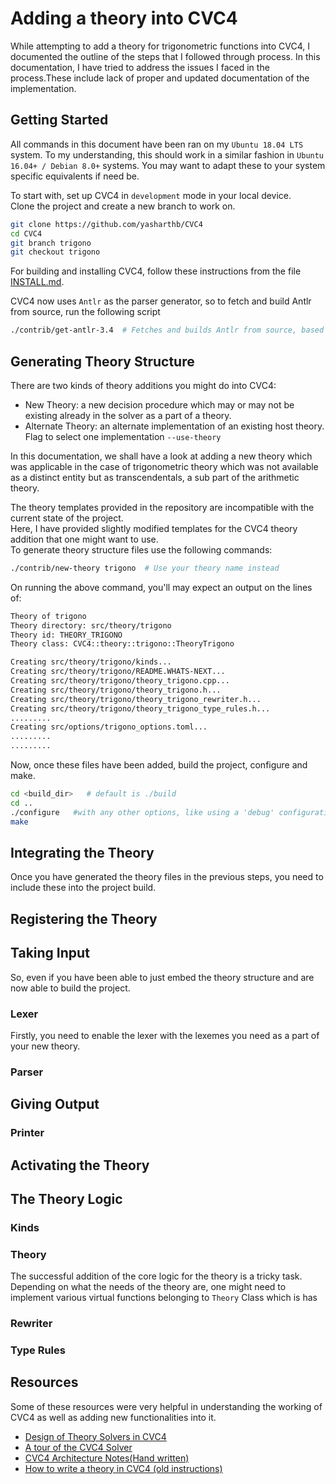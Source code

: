 # Adding a theory into CVC4
While attempting to add a theory for trigonometric functions into CVC4, I documented the outline of the steps that I 
followed through process. In this documentation, I have tried to address the issues I faced in the process.These include lack of proper and 
updated documentation of the implementation.

## Getting Started
All commands in this document have been ran on my ```Ubuntu 18.04 LTS``` system. To my understanding, this should work in
a similar fashion in ```Ubuntu 16.04+ / Debian 8.0+``` systems. You may want to adapt these to your system specific equivalents if need be.

To start with, set up CVC4 in ```development``` mode in your local device.<br>
Clone the project and create a new branch to work on.

```bash 
git clone https://github.com/yasharthb/CVC4
cd CVC4
git branch trigono
git checkout trigono
```

For building and installing CVC4, follow these instructions from the file [INSTALL.md](https://github.com/yasharthb/CVC4/blob/trigono/INSTALL.md).

CVC4 now uses ```Antlr``` as the parser generator, so to fetch and build Antlr from source, run the following script

```bash
./contrib/get-antlr-3.4  # Fetches and builds Antlr from source, based on system specs
```

## Generating Theory Structure
There are two kinds of theory additions you might do into CVC4: 
- New Theory: a new decision procedure which may or may not be existing already in the solver as a part of a theory.
- Alternate Theory: an alternate implementation of an existing host theory. Flag to select one implementation ```--use-theory``` 

In this documentation, we shall have a look at adding a new theory which was applicable in the case of trigonometric theory
which was not available as a distinct entity but as transcendentals, a sub part of the arithmetic theory.

The theory templates provided in the repository are incompatible with the current state of the project.<br>
Here, I have provided slightly modified templates for the CVC4 theory addition that one might want to use.<br>
To generate theory structure files use the following commands:
```bash
./contrib/new-theory trigono  # Use your theory name instead
```
On running the above command, you'll may expect an output on the lines of:
```bash
Theory of trigono
Theory directory: src/theory/trigono
Theory id: THEORY_TRIGONO
Theory class: CVC4::theory::trigono::TheoryTrigono

Creating src/theory/trigono/kinds...
Creating src/theory/trigono/README.WHATS-NEXT...
Creating src/theory/trigono/theory_trigono.cpp...
Creating src/theory/trigono/theory_trigono.h...
Creating src/theory/trigono/theory_trigono_rewriter.h...
Creating src/theory/trigono/theory_trigono_type_rules.h...
.........
Creating src/options/trigono_options.toml...
.........
.........
```
Now, once these files have been added, build the project, configure and make.
```bash
cd <build_dir>   # default is ./build
cd ..
./configure   #with any other options, like using a 'debug' configuration and specifying antlr.
make
```

## Integrating the Theory
Once you have generated the theory files in the previous steps, you need to include these into the project build.

## Registering the Theory


## Taking Input
So, even if you have been able to just embed the theory structure and are now able to build the project.

### Lexer
Firstly, you need to enable the lexer with the lexemes you need as a part of your new theory.
### Parser

## Giving Output

### Printer


## Activating the Theory

## The Theory Logic

### Kinds

### Theory
The successful addition of the core logic for the theory is a tricky task. Depending on what the needs of the theory are, 
one might need to implement various virtual functions belonging to ```Theory``` Class which is has 

### Rewriter

### Type Rules

## Resources
Some of these resources were very helpful in understanding the working of CVC4 as well as adding new functionalities into
it.
- [Design of Theory Solvers in CVC4](https://homepage.divms.uiowa.edu/~ajreynol/pres-theory-solvers14.pdf)
- [A tour of the CVC4 Solver](https://www.cs.utexas.edu/users/hunt/FMCAD/FMCAD14/slides/cvc4-tutorial-fmcad.pdf)
- [CVC4 Architecture Notes(Hand written)](https://raw.githubusercontent.com/wiki/cvc5/cvc5/doc/cvc4-architecture-notes.pdf)
- [How to write a theory in CVC4 (old instructions)](http://cvc4.cs.stanford.edu/wiki/How_to_write_a_theory_in_CVC4_(old_instructions))
